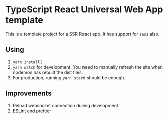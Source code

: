 # TypeScript React Universal Web App template

This is a template project for a SSR React app. It has support for `sass` also.

## Using

1. `yarn install`
2. `yarn watch` for development. You need to manually refresh the site when nodemon has rebuilt the dist files.
3. For production, running `yarn start` should be enough.

## Improvements

1. Reload websocket connection during development
2. ESLint and prettier